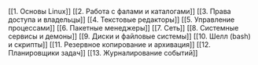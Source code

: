 [[1. Основы Linux]]
[[2. Работа с фалами и каталогами]]
[[3. Права доступа и владельцы]]
[[4. Текстовые редакторы]]
[[5. Управление процессами]]
[[6. Пакетные менеджеры]]
[[7. Сеть]]
[[8. Системные сервисы и демоны]]
[[9. Диски и файловые системы]]
[[10. Шелл (bash) и скрипты]]
[[11. Резервное копирование и архивация]]
[[12. Планировщики задач]]
[[13. Журналирование событий]]